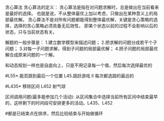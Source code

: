 贪心算法
贪心算法的定义：
贪心算法是指在对问题求解时，总是做出在当前看来是最好的选择。
也就是说，不从整体最优上加以考虑，只做出在某种意义上的局部最优解。
贪心算法不是对所有问题都能得到整体最优解，关键是贪心策略的选择，选择的贪心策略必须具备无后效性，
即某个状态以前的过程不会影响以后的状态，只与当前状态有关。


解题的一般步骤是：
1.建立数学模型来描述问题；
2.把求解的问题分成若干个子问题；
3.对每一子问题求解，得到子问题的局部最优解；
4.把子问题的局部最优解合成原来问题的一个解。

和动态规划一样也是自底向上，只是不用记录每一个值，然后每次选择最优的

#L55*.能否跳到最后一个位置
L45.跳跃游戏 II  每次都选跳的最远的


#L435* 移除区间 
L452   射气球

区间调用问题(最多能参加几个活动):
从区间集合中选择当前所有区间中结束最早的，这样剩下的时间段可安排更多的活动。L435、L452 

#都是已结束点在排序，然后比较结束与开始做循环
